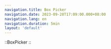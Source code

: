 ```yaml
---
navigation.title: Box Picker
navigation.date: 2023-09-28T17:09:00.000+08:00
navigation.lang: en
navigation.duration: 5min
layout: 'default'
---
```


::BoxPicker
::
